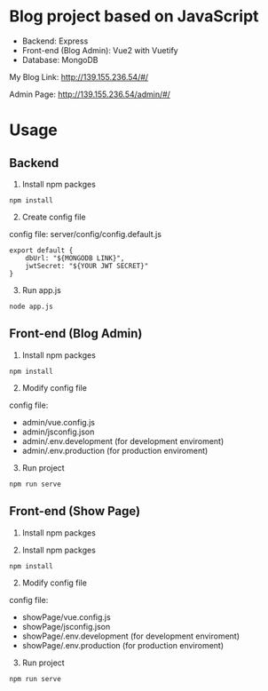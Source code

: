 # Blog project based on JavaScript

- Backend: Express
- Front-end (Blog Admin): Vue2 with Vuetify
- Database: MongoDB

My Blog Link: http://139.155.236.54/#/

Admin Page: http://139.155.236.54/admin/#/

# Usage

## Backend

1. Install npm packges

`npm install`

2. Create config file

config file: server/config/config.default.js

```
export default {
    dbUrl: "${MONGODB LINK}",
    jwtSecret: "${YOUR JWT SECRET}"
}
```

3. Run app.js

`node app.js`

## Front-end (Blog Admin)

1. Install npm packges

`npm install`

2. Modify config file

config file: 
- admin/vue.config.js
- admin/jsconfig.json
- admin/.env.development (for development enviroment)
- admin/.env.production (for production enviroment)

3. Run project

`npm run serve`

## Front-end (Show Page)

1. Install npm packges

1. Install npm packges

`npm install`

2. Modify config file

config file: 
- showPage/vue.config.js
- showPage/jsconfig.json
- showPage/.env.development (for development enviroment)
- showPage/.env.production (for production enviroment)

3. Run project

`npm run serve`

